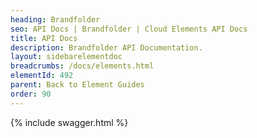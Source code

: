 ```yaml
---
heading: Brandfolder
seo: API Docs | Brandfolder | Cloud Elements API Docs
title: API Docs
description: Brandfolder API Documentation.
layout: sidebarelementdoc
breadcrumbs: /docs/elements.html
elementId: 492
parent: Back to Element Guides
order: 90
---
```


{% include swagger.html %}
